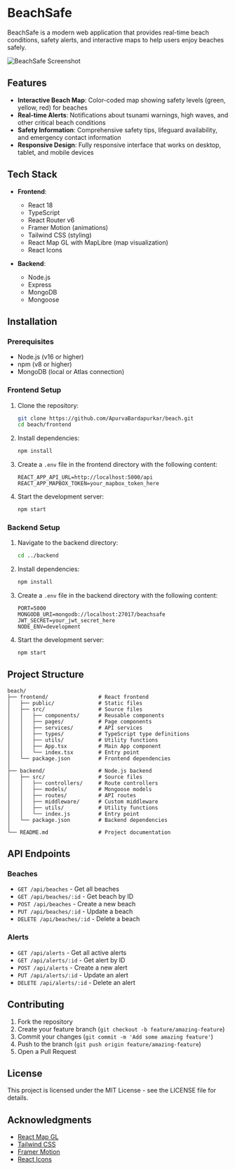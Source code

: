 # BeachSafe

BeachSafe is a modern web application that provides real-time beach conditions, safety alerts, and interactive maps to help users enjoy beaches safely.

![BeachSafe Screenshot](https://via.placeholder.com/800x400?text=BeachSafe+Screenshot)

## Features

- **Interactive Beach Map**: Color-coded map showing safety levels (green, yellow, red) for beaches
- **Real-time Alerts**: Notifications about tsunami warnings, high waves, and other critical beach conditions
- **Safety Information**: Comprehensive safety tips, lifeguard availability, and emergency contact information
- **Responsive Design**: Fully responsive interface that works on desktop, tablet, and mobile devices

## Tech Stack

- **Frontend**:
  - React 18
  - TypeScript
  - React Router v6
  - Framer Motion (animations)
  - Tailwind CSS (styling)
  - React Map GL with MapLibre (map visualization)
  - React Icons

- **Backend**:
  - Node.js
  - Express
  - MongoDB
  - Mongoose

## Installation

### Prerequisites

- Node.js (v16 or higher)
- npm (v8 or higher)
- MongoDB (local or Atlas connection)

### Frontend Setup

1. Clone the repository:
   ```bash
   git clone https://github.com/ApurvaBardapurkar/beach.git
   cd beach/frontend
   ```

2. Install dependencies:
   ```bash
   npm install
   ```

3. Create a `.env` file in the frontend directory with the following content:
   ```
   REACT_APP_API_URL=http://localhost:5000/api
   REACT_APP_MAPBOX_TOKEN=your_mapbox_token_here
   ```

4. Start the development server:
   ```bash
   npm start
   ```

### Backend Setup

1. Navigate to the backend directory:
   ```bash
   cd ../backend
   ```

2. Install dependencies:
   ```bash
   npm install
   ```

3. Create a `.env` file in the backend directory with the following content:
   ```
   PORT=5000
   MONGODB_URI=mongodb://localhost:27017/beachsafe
   JWT_SECRET=your_jwt_secret_here
   NODE_ENV=development
   ```

4. Start the development server:
   ```bash
   npm start
   ```

## Project Structure

```
beach/
├── frontend/                # React frontend
│   ├── public/              # Static files
│   ├── src/                 # Source files
│   │   ├── components/      # Reusable components
│   │   ├── pages/           # Page components
│   │   ├── services/        # API services
│   │   ├── types/           # TypeScript type definitions
│   │   ├── utils/           # Utility functions
│   │   ├── App.tsx          # Main App component
│   │   └── index.tsx        # Entry point
│   └── package.json         # Frontend dependencies
│
├── backend/                 # Node.js backend
│   ├── src/                 # Source files
│   │   ├── controllers/     # Route controllers
│   │   ├── models/          # Mongoose models
│   │   ├── routes/          # API routes
│   │   ├── middleware/      # Custom middleware
│   │   ├── utils/           # Utility functions
│   │   └── index.js         # Entry point
│   └── package.json         # Backend dependencies
│
└── README.md                # Project documentation
```

## API Endpoints

### Beaches

- `GET /api/beaches` - Get all beaches
- `GET /api/beaches/:id` - Get beach by ID
- `POST /api/beaches` - Create a new beach
- `PUT /api/beaches/:id` - Update a beach
- `DELETE /api/beaches/:id` - Delete a beach

### Alerts

- `GET /api/alerts` - Get all active alerts
- `GET /api/alerts/:id` - Get alert by ID
- `POST /api/alerts` - Create a new alert
- `PUT /api/alerts/:id` - Update an alert
- `DELETE /api/alerts/:id` - Delete an alert

## Contributing

1. Fork the repository
2. Create your feature branch (`git checkout -b feature/amazing-feature`)
3. Commit your changes (`git commit -m 'Add some amazing feature'`)
4. Push to the branch (`git push origin feature/amazing-feature`)
5. Open a Pull Request

## License

This project is licensed under the MIT License - see the LICENSE file for details.

## Acknowledgments

- [React Map GL](https://visgl.github.io/react-map-gl/)
- [Tailwind CSS](https://tailwindcss.com/)
- [Framer Motion](https://www.framer.com/motion/)
- [React Icons](https://react-icons.github.io/react-icons/) 